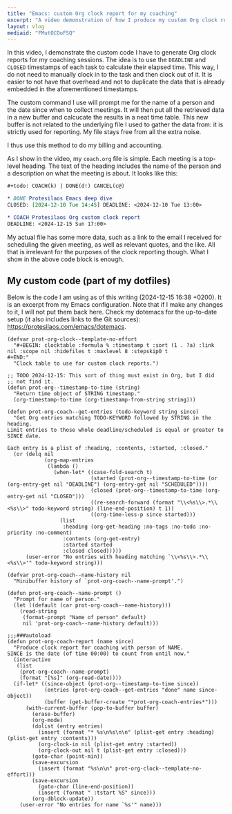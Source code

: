 ```yaml
---
title: "Emacs: custom Org clock report for my coaching"
excerpt: "A video demonstration of how I produce my custom Org clock report to measure the time spent on meetings."
layout: vlog
mediaid: "FMutOCOoFSQ"
---
```


In this video, I demonstrate the custom code I have to generate Org
clock reports for my coaching sessions. The idea is to use the
`DEADLINE` and `CLOSED` timestamps of each task to calculate their
elapsed time. This way, I do not need to manually clock in to the task
and then clock out of it. It is easier to not have that overhead and
not to duplicate the data that is already embedded in the
aforementioned timestamps.

The custom command I use will prompt me for the name of a person and
the date since when to collect meetings. It will then put all the
retrieved data in a new buffer and calcucate the results in a neat
time table. This new buffer is not related to the underlying file I
used to gather the data from: it is strictly used for reporting. My
file stays free from all the extra noise.

I thus use this method to do my billing and accounting.

As I show in the video, my `coach.org` file is simple. Each meeting is
a top-level heading. The text of the heading includes the name of the
person and a description on what the meeting is about. It looks like
this:

```org
#+todo: COACH(k) | DONE(d!) CANCEL(c@)

* DONE Protesilaos Emacs deep dive
CLOSED: [2024-12-10 Tue 14:45] DEADLINE: <2024-12-10 Tue 13:00>

* COACH Protesilaos Org custom clock report
DEADLINE: <2024-12-15 Sun 17:00>
```

My actual file has some more data, such as a link to the email I
received for scheduling the given meeting, as well as relevant quotes,
and the like. All that is irrelevant for the purposes of the clock
reporting though. What I show in the above code block is enough.

## My custom code (part of my dotfiles)

Below is the code I am using as of this writing (2024-12-15 16:38
+0200). It is an excerpt from my Emacs configuration. Note that if I
make any changes to it, I will not put them back here. Check my
dotemacs for the up-to-date setup (it also includes links to the Git
sources): <https://protesilaos.com/emacs/dotemacs>.

```elisp
(defvar prot-org-clock--template-no-effort
  "#+BEGIN: clocktable :formula % :timestamp t :sort (1 . ?a) :link nil :scope nil :hidefiles t :maxlevel 8 :stepskip0 t
#+END:"
  "Clock table to use for custom clock reports.")

;; TODO 2024-12-15: This sort of thing must exist in Org, but I did
;; not find it.
(defun prot-org--timestamp-to-time (string)
  "Return time object of STRING timestamp."
  (org-timestamp-to-time (org-timestamp-from-string string)))

(defun prot-org-coach--get-entries (todo-keyword string since)
  "Get Org entries matching TODO-KEYWORD followed by STRING in the heading.
Limit entries to those whole deadline/scheduled is equal or greater to
SINCE date.

Each entry is a plist of :heading, :contents, :started, :closed."
  (or (delq nil
            (org-map-entries
             (lambda ()
               (when-let* ((case-fold-search t)
                           (started (prot-org--timestamp-to-time (or (org-entry-get nil "DEADLINE") (org-entry-get nil "SCHEDULED"))))
                           (closed (prot-org--timestamp-to-time (org-entry-get nil "CLOSED")))
                           ((re-search-forward (format "\\<%s\\>.*\\<%s\\>" todo-keyword string) (line-end-position) t 1))
                           ((org-time-less-p since started)))
                 (list
                  :heading (org-get-heading :no-tags :no-todo :no-priority :no-comment)
                  :contents (org-get-entry)
                  :started started
                  :closed closed)))))
      (user-error "No entries with heading matching `\\<%s\\>.*\\<%s\\>'" todo-keyword string)))

(defvar prot-org-coach--name-history nil
  "Minibuffer history of `prot-org-coach--name-prompt'.")

(defun prot-org-coach--name-prompt ()
  "Prompt for name of person."
  (let ((default (car prot-org-coach--name-history)))
    (read-string
     (format-prompt "Name of person" default)
     nil 'prot-org-coach--name-history default)))

;;;###autoload
(defun prot-org-coach-report (name since)
  "Produce clock report for coaching with person of NAME.
SINCE is the date (of time 00:00) to count from until now."
  (interactive
   (list
    (prot-org-coach--name-prompt)
    (format "[%s]" (org-read-date))))
  (if-let* ((since-object (prot-org--timestamp-to-time since))
            (entries (prot-org-coach--get-entries "done" name since-object))
            (buffer (get-buffer-create "*prot-org-coach-entries*")))
      (with-current-buffer (pop-to-buffer buffer)
        (erase-buffer)
        (org-mode)
        (dolist (entry entries)
          (insert (format "* %s\n%s\n\n" (plist-get entry :heading) (plist-get entry :contents)))
          (org-clock-in nil (plist-get entry :started))
          (org-clock-out nil t (plist-get entry :closed)))
        (goto-char (point-min))
        (save-excursion
          (insert (format "%s\n\n" prot-org-clock--template-no-effort)))
        (save-excursion
          (goto-char (line-end-position))
          (insert (format " :tstart %S" since)))
        (org-dblock-update))
    (user-error "No entries for name `%s'" name)))
```
